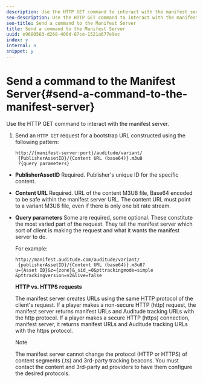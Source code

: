 ```yaml
---
description: Use the HTTP GET command to interact with the manifest server.
seo-description: Use the HTTP GET command to interact with the manifest server.
seo-title: Send a command to the Manifest Server
title: Send a command to the Manifest Server
uuid: e9680563-d268-406d-87ce-1521a677e9ec
index: y
internal: n
snippet: y
---
```


# Send a command to the Manifest Server{#send-a-command-to-the-manifest-server}

Use the HTTP GET command to interact with the manifest server.

1. Send an `HTTP GET` request for a bootstrap URL constructed using the following pattern:

   ```
   http://{manifest-server:port}/auditude/variant/
    {PublisherAssetID}/{Content URL (base64)}.m3u8
    ?{query parameters}
   ```

* **PublisherAssetID** Required. Publisher's unique ID for the specific content.

* **Content URL** Required. URL of the content M3U8 file, Base64 encoded to be safe within the manifest server URL. The content URL must point to a variant M3U8 file, even if there is only one bit rate stream.

* **Query parameters** Some are required, some optional. These constitute the most varied part of the request. They tell the manifest server which sort of client is making the request and what it wants the manifest server to do.

   For example:

   ```
   http://manifest.auditude.com/auditude/variant/
    {publisherAssetID}/{Content URL (base64)}.m3u8?
   u={Asset ID}&z={zone}&_sid_=0&pttrackingmode=simple
   &pttrackingversion=v2&live=false
   ```

   **HTTP vs. HTTPS requests**

   The manifest server creates URLs using the same HTTP protocol of the client's request. If a player makes a non-secure HTTP (http) request, the manifest server returns manifest URLs and Auditude tracking URLs with the http protocol. If a player makes a secure HTTP (https) connection, manifest server, it returns manifest URLs and Auditude tracking URLs with the https protocol. 

   >[!NOTE]
   >
   >The manifest server cannot change the protocol (HTTP or HTTPS) of content segments (.ts) and 3rd-party tracking beacons. You must contact the content and 3rd-party ad providers to have them configure the desired protocols.


